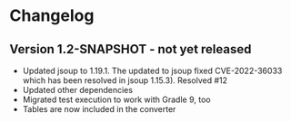 Changelog
===========

Version 1.2-SNAPSHOT - not yet released
-----

- Updated jsoup to 1.19.1.
  The updated to jsoup fixed CVE-2022-36033 which has been resolved in jsoup 1.15.3).
  Resolved #12
- Updated other dependencies
- Migrated test execution to work with Gradle 9, too
- Tables are now included in the converter